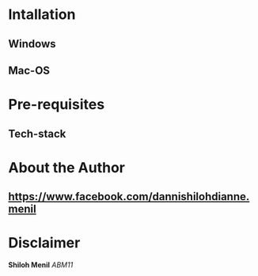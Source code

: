 # Intallation
## Windows

## Mac-OS

# Pre-requisites
  ## Tech-stack
  
# About the Author
  ## 
  ## https://www.facebook.com/dannishilohdianne.menil

  # Disclaimer
  **Shiloh Menil**
  _ABM11_

